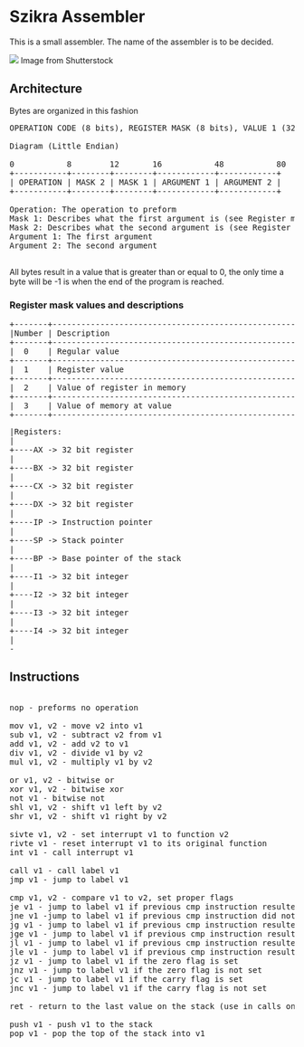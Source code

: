 # Szikra Assembler

This is a small assembler. The name of the assembler is to be decided.

<img src="https://image.shutterstock.com/image-photo/businessman-relaxing-office-chair-standing-260nw-7869196.jpg">
Image from Shutterstock

## Architecture
Bytes are organized in this fashion
<pre>
OPERATION CODE (8 bits), REGISTER MASK (8 bits), VALUE 1 (32 bits), VALUE 2 (32 bits)

Diagram (Little Endian)

0           8        12       16           48           80
+-----------+--------+--------+------------+------------+
| OPERATION | MASK 2 | MASK 1 | ARGUMENT 1 | ARGUMENT 2 |
+-----------+--------+--------+------------+------------+

Operation: The operation to preform
Mask 1: Describes what the first argument is (see Register mask values and descriptions)
Mask 2: Describes what the second argument is (see Register mask values and descriptions)
Argument 1: The first argument
Argument 2: The second argument

</pre>
All bytes result in a value that is greater than or equal to 0, the only time a byte will be -1 is when the end of the program is reached.

### Register mask values and descriptions
<pre>
+-------+-----------------------------------------------------------------------------+
|Number | Description                                                                 |
+-------+-----------------------------------------------------------------------------+
|  0    | Regular value                                                               |
+-------+-----------------------------------------------------------------------------+
|  1    | Register value                                                              |
+-------+-----------------------------------------------------------------------------+
|  2    | Value of register in memory                                                 |
+-------+-----------------------------------------------------------------------------+
|  3    | Value of memory at value                                                    |
+-------+-----------------------------------------------------------------------------+
</pre>

<pre>
|Registers:
|        
+----AX -> 32 bit register
|
+----BX -> 32 bit register
|      
+----CX -> 32 bit register
|
+----DX -> 32 bit register
|
+----IP -> Instruction pointer
|
+----SP -> Stack pointer
|
+----BP -> Base pointer of the stack
|
+----I1 -> 32 bit integer
|
+----I2 -> 32 bit integer
|
+----I3 -> 32 bit integer
|
+----I4 -> 32 bit integer
|
-
</pre>

## Instructions
<pre>

nop - preforms no operation

mov v1, v2 - move v2 into v1
sub v1, v2 - subtract v2 from v1
add v1, v2 - add v2 to v1
div v1, v2 - divide v1 by v2
mul v1, v2 - multiply v1 by v2

or v1, v2 - bitwise or
xor v1, v2 - bitwise xor
not v1 - bitwise not
shl v1, v2 - shift v1 left by v2
shr v1, v2 - shift v1 right by v2

sivte v1, v2 - set interrupt v1 to function v2
rivte v1 - reset interrupt v1 to its original function
int v1 - call interrupt v1

call v1 - call label v1
jmp v1 - jump to label v1

cmp v1, v2 - compare v1 to v2, set proper flags
je v1 - jump to label v1 if previous cmp instruction resulted in both values equalling
jne v1 -jump to label v1 if previous cmp instruction did not result in both values equalling 
jg v1 - jump to label v1 if previous cmp instruction resulted in the first value being larger than the second
jge v1 - jump to label v1 if previous cmp instruction resulted in the first value being larger than the or equal to the second
jl v1 - jump to label v1 if previous cmp instruction resulted in the first value being less than the second
jle v1 - jump to label v1 if previous cmp instruction resulted in the first value being less than or equal to the second
jz v1 - jump to label v1 if the zero flag is set
jnz v1 - jump to label v1 if the zero flag is not set
jc v1 - jump to label v1 if the carry flag is set
jnc v1 - jump to label v1 if the carry flag is not set

ret - return to the last value on the stack (use in calls only)

push v1 - push v1 to the stack
pop v1 - pop the top of the stack into v1
</pre>
